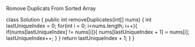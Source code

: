 Romove Duplicats From Sorted Array

class Solution {
    public int removeDuplicates(int[] nums) {
        int lastUniqueIndex = 0;
        for(int i = 0; i<nums.length; i++){
            if(nums[lastUniqueIndex] != nums[i]){
                nums[lastUniqueIndex + 1] = nums[i];
                lastUniqueIndex++;
            }
        }
        return lastUniqueIndex + 1;
    }
}
